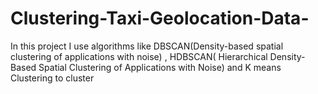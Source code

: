 # Clustering-Taxi-Geolocation-Data-
In this project I use algorithms like DBSCAN(Density-based spatial clustering of applications with noise) , HDBSCAN( Hierarchical Density-Based Spatial Clustering of Applications with Noise)  and K means Clustering to cluster
